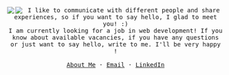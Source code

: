 <p align="center">
<a href="https://github.com/anuraghazra/github-readme-stats">
<img align="left" src="https://github-readme-stats.vercel.app/api/top-langs/?username=flags8192&theme=dracula&hide=html,shell">
</a>
<a href="https://github.com/anuraghazra/github-readme-stats">
<img align="left" src="https://github-readme-stats.vercel.app/api?username=flags8192&show_icons=true&theme=dracula&line_height=33">
</a>
  </p>
  <p align="center">

  <samp>
    I like to communicate with different people and share experiences, so if you want to say hello, I
    glad to meet you! :)
    <br/>
    I am currently looking for a job in web development! If you know about available vacancies, if you have any
    questions or just want to say hello, write to me. I'll be very happy !
    <br/>
    <br/>
    <a href="https://listratenkov.com">About Me</a>
    ·
    <a href="mailto:mail@listratenkov.com">Email</a>
    ·
    <a href="https://www.linkedin.com/in/listratenkov/">LinkedIn</a>
  </samp>
</p>

<!--
**flags8192/flags8192** is a ✨ _special_ ✨ repository because its `README.md` (this file) appears on your GitHub profile.

Here are some ideas to get you started:

- 🔭 I’m currently working on ...
- 🌱 I’m currently learning ...
- 👯 I’m looking to collaborate on ...
- 🤔 I’m looking for help with ...
- 💬 Ask me about ...
- 📫 How to reach me: ...
- 😄 Pronouns: ...
- ⚡ Fun fact: ...
-->
